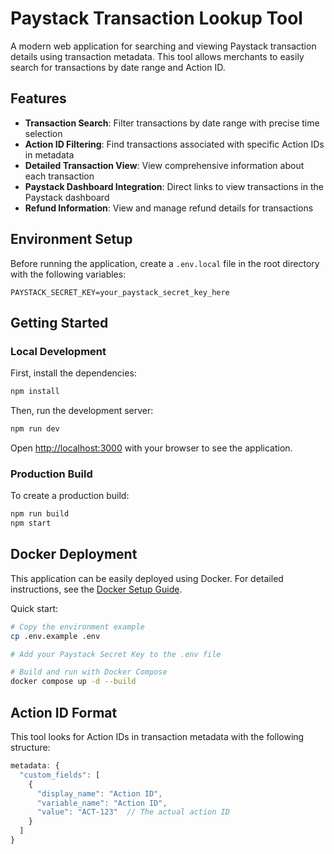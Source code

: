 # Paystack Transaction Lookup Tool

A modern web application for searching and viewing Paystack transaction details using transaction metadata. This tool allows merchants to easily search for transactions by date range and Action ID.

## Features

- **Transaction Search**: Filter transactions by date range with precise time selection
- **Action ID Filtering**: Find transactions associated with specific Action IDs in metadata
- **Detailed Transaction View**: View comprehensive information about each transaction
- **Paystack Dashboard Integration**: Direct links to view transactions in the Paystack dashboard
- **Refund Information**: View and manage refund details for transactions

## Environment Setup

Before running the application, create a `.env.local` file in the root directory with the following variables:

```
PAYSTACK_SECRET_KEY=your_paystack_secret_key_here
```

## Getting Started

### Local Development

First, install the dependencies:

```bash
npm install
```

Then, run the development server:

```bash
npm run dev
```

Open [http://localhost:3000](http://localhost:3000) with your browser to see the application.

### Production Build

To create a production build:

```bash
npm run build
npm start
```

## Docker Deployment

This application can be easily deployed using Docker. For detailed instructions, see the [Docker Setup Guide](./DOCKER.md).

Quick start:

```bash
# Copy the environment example
cp .env.example .env

# Add your Paystack Secret Key to the .env file

# Build and run with Docker Compose
docker compose up -d --build
```

## Action ID Format

This tool looks for Action IDs in transaction metadata with the following structure:

```javascript
metadata: {
  "custom_fields": [
    {
      "display_name": "Action ID",
      "variable_name": "Action ID",
      "value": "ACT-123"  // The actual action ID
    }
  ]
}
```
